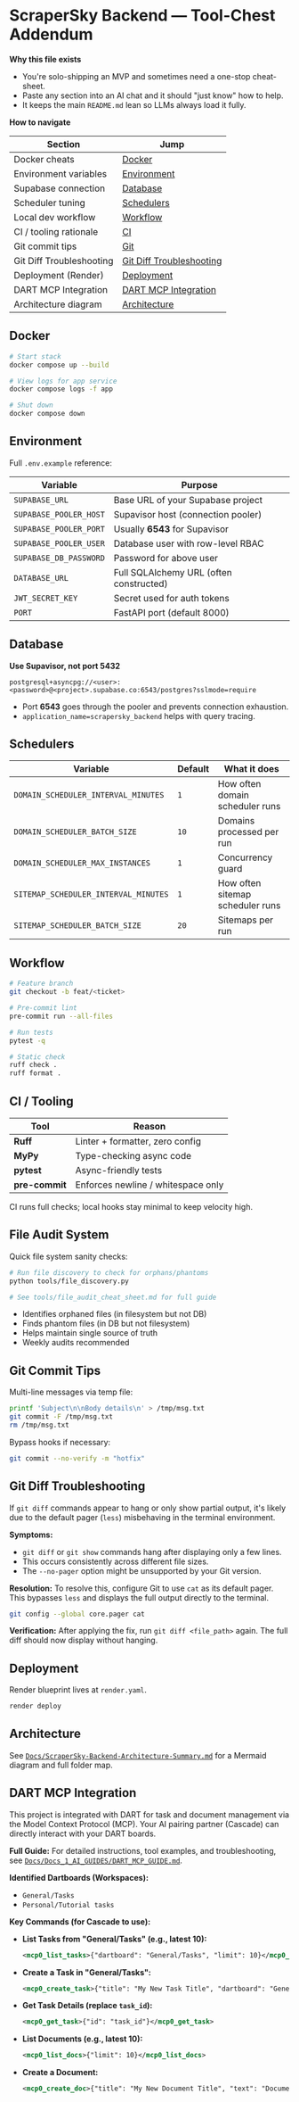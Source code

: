 # ScraperSky Backend — Tool-Chest Addendum

**Why this file exists**

- You're solo-shipping an MVP and sometimes need a one-stop cheat-sheet.
- Paste any section into an AI chat and it should "just know" how to help.
- It keeps the main `README.md` lean so LLMs always load it fully.

**How to navigate**

| Section                | Jump                          |
| ---------------------- | ----------------------------- |
| Docker cheats          | [Docker](#docker)             |
| Environment variables  | [Environment](#environment)   |
| Supabase connection    | [Database](#database)         |
| Scheduler tuning       | [Schedulers](#schedulers)     |
| Local dev workflow     | [Workflow](#workflow)         |
| CI / tooling rationale | [CI](#ci-tooling)             |
| Git commit tips        | [Git](#git-commit-tips)       |
| Git Diff Troubleshooting | [Git Diff Troubleshooting](#git-diff-troubleshooting) |
| Deployment (Render)    | [Deployment](#deployment)     |
| DART MCP Integration   | [DART MCP Integration](#dart-mcp-integration) |
| Architecture diagram   | [Architecture](#architecture) |

## Docker

```bash
# Start stack
docker compose up --build

# View logs for app service
docker compose logs -f app

# Shut down
docker compose down
```

## Environment

Full `.env.example` reference:

| Variable               | Purpose                                 |
| ---------------------- | --------------------------------------- |
| `SUPABASE_URL`         | Base URL of your Supabase project       |
| `SUPABASE_POOLER_HOST` | Supavisor host (connection pooler)      |
| `SUPABASE_POOLER_PORT` | Usually **6543** for Supavisor          |
| `SUPABASE_POOLER_USER` | Database user with row-level RBAC       |
| `SUPABASE_DB_PASSWORD` | Password for above user                 |
| `DATABASE_URL`         | Full SQLAlchemy URL (often constructed) |
| `JWT_SECRET_KEY`       | Secret used for auth tokens             |
| `PORT`                 | FastAPI port (default 8000)             |

## Database

**Use Supavisor, not port 5432**

```text
postgresql+asyncpg://<user>:<password>@<project>.supabase.co:6543/postgres?sslmode=require
```

- Port **6543** goes through the pooler and prevents connection exhaustion.
- `application_name=scrapersky_backend` helps with query tracing.

## Schedulers

| Variable                             | Default | What it does                     |
| ------------------------------------ | ------- | -------------------------------- |
| `DOMAIN_SCHEDULER_INTERVAL_MINUTES`  | `1`     | How often domain scheduler runs  |
| `DOMAIN_SCHEDULER_BATCH_SIZE`        | `10`    | Domains processed per run        |
| `DOMAIN_SCHEDULER_MAX_INSTANCES`     | `1`     | Concurrency guard                |
| `SITEMAP_SCHEDULER_INTERVAL_MINUTES` | `1`     | How often sitemap scheduler runs |
| `SITEMAP_SCHEDULER_BATCH_SIZE`       | `20`    | Sitemaps per run                 |

## Workflow

```bash
# Feature branch
git checkout -b feat/<ticket>

# Pre-commit lint
pre-commit run --all-files

# Run tests
pytest -q

# Static check
ruff check .
ruff format .
```

## CI / Tooling

| Tool           | Reason                             |
| -------------- | ---------------------------------- |
| **Ruff**       | Linter + formatter, zero config    |
| **MyPy**       | Type-checking async code           |
| **pytest**     | Async-friendly tests               |
| **pre-commit** | Enforces newline / whitespace only |

CI runs full checks; local hooks stay minimal to keep velocity high.

## File Audit System

Quick file system sanity checks:

```bash
# Run file discovery to check for orphans/phantoms
python tools/file_discovery.py

# See tools/file_audit_cheat_sheet.md for full guide
```

- Identifies orphaned files (in filesystem but not DB)
- Finds phantom files (in DB but not filesystem)
- Helps maintain single source of truth
- Weekly audits recommended

## Git Commit Tips

Multi-line messages via temp file:

```bash
printf 'Subject\n\nBody details\n' > /tmp/msg.txt
git commit -F /tmp/msg.txt
rm /tmp/msg.txt
```

Bypass hooks if necessary:

```bash
git commit --no-verify -m "hotfix"
```

## Git Diff Troubleshooting

If `git diff` commands appear to hang or only show partial output, it's likely due to the default pager (`less`) misbehaving in the terminal environment.

**Symptoms:**
- `git diff` or `git show` commands hang after displaying only a few lines.
- This occurs consistently across different file sizes.
- The `--no-pager` option might be unsupported by your Git version.

**Resolution:**
To resolve this, configure Git to use `cat` as its default pager. This bypasses `less` and displays the full output directly to the terminal.

```bash
git config --global core.pager cat
```

**Verification:**
After applying the fix, run `git diff <file_path>` again. The full diff should now display without hanging.

## Deployment

Render blueprint lives at `render.yaml`.

```bash
render deploy
```

## Architecture

See [`Docs/ScraperSky-Backend-Architecture-Summary.md`](Docs/ScraperSky-Backend-Architecture-Summary.md) for a Mermaid diagram and full folder map.


## DART MCP Integration

This project is integrated with DART for task and document management via the Model Context Protocol (MCP). Your AI pairing partner (Cascade) can directly interact with your DART boards.

**Full Guide:** For detailed instructions, tool examples, and troubleshooting, see [`Docs/Docs_1_AI_GUIDES/DART_MCP_GUIDE.md`](Docs/Docs_1_AI_GUIDES/DART_MCP_GUIDE.md).

**Identified Dartboards (Workspaces):**
*   `General/Tasks`
*   `Personal/Tutorial tasks`

**Key Commands (for Cascade to use):**

*   **List Tasks from "General/Tasks" (e.g., latest 10):**
    ```xml
    <mcp0_list_tasks>{"dartboard": "General/Tasks", "limit": 10}</mcp0_list_tasks>
    ```

*   **Create a Task in "General/Tasks":**
    ```xml
    <mcp0_create_task>{"title": "My New Task Title", "dartboard": "General/Tasks", "description": "Task details here.", "status": "To-do"}</mcp0_create_task>
    ```

*   **Get Task Details (replace `task_id`):**
    ```xml
    <mcp0_get_task>{"id": "task_id"}</mcp0_get_task>
    ```

*   **List Documents (e.g., latest 10):**
    ```xml
    <mcp0_list_docs>{"limit": 10}</mcp0_list_docs>
    ```

*   **Create a Document:**
    ```xml
    <mcp0_create_doc>{"title": "My New Document Title", "text": "Document content here."}</mcp0_create_doc>
    ```
